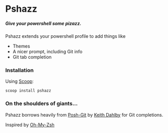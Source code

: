 # Pshazz
##### Give your powershell some pizazz.

Pshazz extends your powershell profile to add things like

* Themes
* A nicer prompt, including Git info
* Git tab completion

### Installation
Using [Scoop](http://scoop.sh):
	
	scoop install pshazz

### On the shoulders of giants...
Pshazz borrows heavily from [Posh-Git](https://github.com/dahlbyk/posh-git) by [Keith Dahlby](http://lostechies.com/keithdahlby/) for Git completions.

Inspired by [Oh-My-Zsh](https://github.com/robbyrussell/oh-my-zsh)